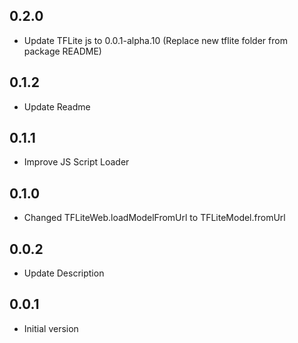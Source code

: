 ## 0.2.0
* Update TFLite js to 0.0.1-alpha.10 (Replace new tflite folder from package README)

## 0.1.2
* Update Readme

## 0.1.1
* Improve JS Script Loader

## 0.1.0
* Changed TFLiteWeb.loadModelFromUrl to TFLiteModel.fromUrl

## 0.0.2
* Update Description
 
## 0.0.1
* Initial version